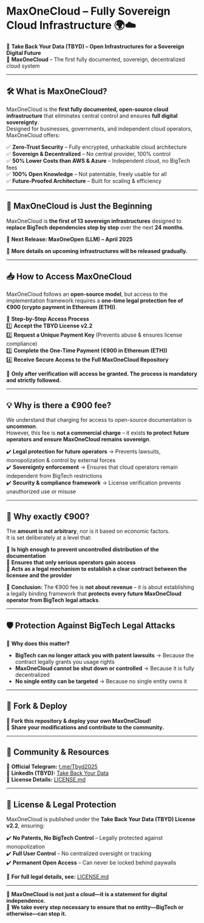 # MaxOneCloud – Fully Sovereign Cloud Infrastructure 🌍☁️  

🚀 **Take Back Your Data (TBYD) – Open Infrastructures for a Sovereign Digital Future**  
🔐 **MaxOneCloud** – The first fully documented, sovereign, decentralized cloud system  

---

## 🛠️ **What is MaxOneCloud?**  

MaxOneCloud is the **first fully documented, open-source cloud infrastructure** that eliminates central control and ensures **full digital sovereignty**.  
Designed for businesses, governments, and independent cloud operators, MaxOneCloud offers:  

✅ **Zero-Trust Security** – Fully encrypted, unhackable cloud architecture  
✅ **Sovereign & Decentralized** – No central provider, 100% control  
✅ **50% Lower Costs than AWS & Azure** – Independent cloud, no BigTech fees  
✅ **100% Open Knowledge** – Not patentable, freely usable for all  
✅ **Future-Proofed Architecture** – Built for scaling & efficiency  

---

## 🚀 **MaxOneCloud is Just the Beginning**  

MaxOneCloud is **the first of 13 sovereign infrastructures** designed to **replace BigTech dependencies step by step** over the next **24 months**.  

📌 **Next Release: MaxOneOpen (LLM) – April 2025**  

🔹 **More details on upcoming infrastructures will be released gradually.**  

---

## 📥 **How to Access MaxOneCloud**  

MaxOneCloud follows an **open-source model**, but access to the implementation framework requires a **one-time legal protection fee of €900 (crypto payment in Ethereum (ETH))**.  

📌 **Step-by-Step Access Process**  
1️⃣ **Accept the TBYD License v2.2**  
2️⃣ **Request a Unique Payment Key** (Prevents abuse & ensures license compliance)  
3️⃣ **Complete the One-Time Payment (€900 in Ethereum (ETH))**  
4️⃣ **Receive Secure Access to the Full MaxOneCloud Repository**  

📢 **Only after verification will access be granted. The process is mandatory and strictly followed.**  

---

## 💡 **Why is there a €900 fee?**  

We understand that charging for access to open-source documentation is **uncommon**.  
However, this fee is **not a commercial charge** – it exists **to protect future operators and ensure MaxOneCloud remains sovereign**.  

✔️ **Legal protection for future operators** → Prevents lawsuits, monopolization & control by external forces  
✔️ **Sovereignty enforcement** → Ensures that cloud operators remain independent from BigTech restrictions  
✔️ **Security & compliance framework** → License verification prevents unauthorized use or misuse  

---

## 📌 **Why exactly €900?**  

The **amount is not arbitrary**, nor is it based on economic factors.  
It is set deliberately at a level that:  

🔹 **Is high enough to prevent uncontrolled distribution of the documentation**  
🔹 **Ensures that only serious operators gain access**  
🔹 **Acts as a legal mechanism to establish a clear contract between the licensee and the provider**  

📌 **Conclusion:** The €900 fee is **not about revenue** – it is about establishing a legally binding framework that **protects every future MaxOneCloud operator from BigTech legal attacks**.  

---

## 🛡️ **Protection Against BigTech Legal Attacks**  

📌 **Why does this matter?**  
- **BigTech can no longer attack you with patent lawsuits** → Because the contract legally grants you usage rights  
- **MaxOneCloud cannot be shut down or controlled** → Because it is fully decentralized  
- **No single entity can be targeted** → Because no single entity owns it  

---

## 🔄 **Fork & Deploy**  

🔹 **Fork this repository & deploy your own MaxOneCloud!**  
📢 **Share your modifications and contribute to the community.**  

---

## 🔗 **Community & Resources**  

💬 **Official Telegram:** [t.me/Tbyd2025](https://t.me/Tbyd2025)  
💼 **LinkedIn (TBYD):** [Take Back Your Data](https://www.linkedin.com/company/take-back-your-data/)  
📜 **License Details:** [LICENSE.md](LICENSE.md)  

---

## 📜 **License & Legal Protection**  

MaxOneCloud is published under the **Take Back Your Data (TBYD) License v2.2**, ensuring:  

✔️ **No Patents, No BigTech Control** – Legally protected against monopolization  
✔️ **Full User Control** – No centralized oversight or tracking  
✔️ **Permanent Open Access** – Can never be locked behind paywalls  

🔹 **For full legal details, see:** [LICENSE.md](LICENSE.md)  

---

🚀 **MaxOneCloud is not just a cloud—it is a statement for digital independence.**  
📢 **We take every step necessary to ensure that no entity—BigTech or otherwise—can stop it.**  
